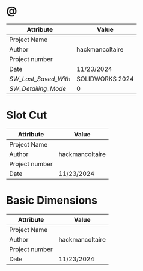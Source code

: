 # @
| Attribute | Value |
| ---  | ---     |
| Project Name |  |
| Author | hackmancoltaire |
| Project number |  |
| Date | 11/23/2024 |
| _SW_Last_Saved_With_ | SOLIDWORKS 2024 |
| _SW_Detailing_Mode_ | 0 |
# Slot Cut
| Attribute | Value |
| ---  | ---     |
| Project Name |  |
| Author | hackmancoltaire |
| Project number |  |
| Date | 11/23/2024 |
# Basic Dimensions
| Attribute | Value |
| ---  | ---     |
| Project Name |  |
| Author | hackmancoltaire |
| Project number |  |
| Date | 11/23/2024 |
